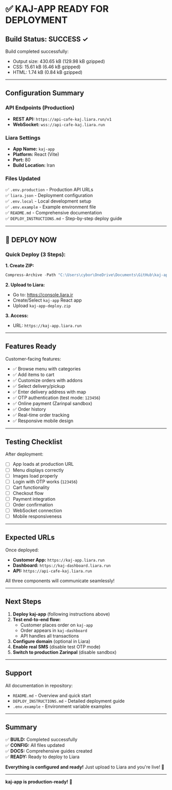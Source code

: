 # ✅ KAJ-APP READY FOR DEPLOYMENT

## Build Status: SUCCESS ✓

Build completed successfully:

- Output size: 430.65 kB (129.98 kB gzipped)
- CSS: 15.61 kB (6.46 kB gzipped)
- HTML: 1.74 kB (0.84 kB gzipped)

---

## Configuration Summary

### API Endpoints (Production)

- **REST API:** `https://api-cafe-kaj.liara.run/v1`
- **WebSocket:** `wss://api-cafe-kaj.liara.run`

### Liara Settings

- **App Name:** `kaj-app`
- **Platform:** React (Vite)
- **Port:** 80
- **Build Location:** Iran

### Files Updated

✅ `.env.production` - Production API URLs  
✅ `liara.json` - Deployment configuration  
✅ `.env.local` - Local development setup  
✅ `.env.example` - Example environment file  
✅ `README.md` - Comprehensive documentation  
✅ `DEPLOY_INSTRUCTIONS.md` - Step-by-step deploy guide

---

## 🚀 DEPLOY NOW

### Quick Deploy (3 Steps):

**1. Create ZIP:**

```powershell
Compress-Archive -Path "C:\Users\cybor\OneDrive\Documents\GitHub\kaj-app\*" -DestinationPath "C:\Users\cybor\OneDrive\Documents\GitHub\kaj-app-deploy.zip" -Force
```

**2. Upload to Liara:**

- Go to: https://console.liara.ir
- Create/Select `kaj-app` React app
- Upload `kaj-app-deploy.zip`

**3. Access:**

- URL: `https://kaj-app.liara.run`

---

## Features Ready

Customer-facing features:

- ✅ Browse menu with categories
- ✅ Add items to cart
- ✅ Customize orders with addons
- ✅ Select delivery/pickup
- ✅ Enter delivery address with map
- ✅ OTP authentication (test mode: `123456`)
- ✅ Online payment (Zarinpal sandbox)
- ✅ Order history
- ✅ Real-time order tracking
- ✅ Responsive mobile design

---

## Testing Checklist

After deployment:

- [ ] App loads at production URL
- [ ] Menu displays correctly
- [ ] Images load properly
- [ ] Login with OTP works (`123456`)
- [ ] Cart functionality
- [ ] Checkout flow
- [ ] Payment integration
- [ ] Order confirmation
- [ ] WebSocket connection
- [ ] Mobile responsiveness

---

## Expected URLs

Once deployed:

- **Customer App:** `https://kaj-app.liara.run`
- **Dashboard:** `https://kaj-dashboard.liara.run`
- **API:** `https://api-cafe-kaj.liara.run`

All three components will communicate seamlessly!

---

## Next Steps

1. **Deploy kaj-app** (following instructions above)
2. **Test end-to-end flow:**
   - Customer places order on `kaj-app`
   - Order appears in `kaj-dashboard`
   - API handles all transactions
3. **Configure domain** (optional in Liara)
4. **Enable real SMS** (disable test OTP mode)
5. **Switch to production Zarinpal** (disable sandbox)

---

## Support

All documentation in repository:

- `README.md` - Overview and quick start
- `DEPLOY_INSTRUCTIONS.md` - Detailed deployment guide
- `.env.example` - Environment variable examples

---

## Summary

✅ **BUILD:** Completed successfully  
✅ **CONFIG:** All files updated  
✅ **DOCS:** Comprehensive guides created  
✅ **READY:** Ready to deploy to Liara

**Everything is configured and ready!** Just upload to Liara and you're live! 🎉

---

**kaj-app is production-ready!** 🚀
